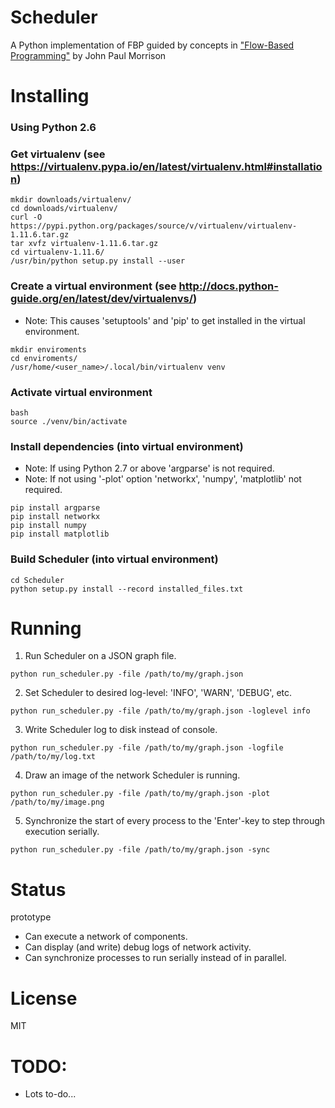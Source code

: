 Scheduler
======
A Python implementation of FBP guided by concepts in 
["Flow-Based Programming"](http://www.jpaulmorrison.com/fbp/1stedchaps.html) by John Paul Morrison

Installing
======
### Using Python 2.6

### Get virtualenv (see https://virtualenv.pypa.io/en/latest/virtualenv.html#installation)
```
mkdir downloads/virtualenv/
cd downloads/virtualenv/
curl -O https://pypi.python.org/packages/source/v/virtualenv/virtualenv-1.11.6.tar.gz
tar xvfz virtualenv-1.11.6.tar.gz
cd virtualenv-1.11.6/
/usr/bin/python setup.py install --user
```
### Create a virtual environment (see http://docs.python-guide.org/en/latest/dev/virtualenvs/)
* Note: This causes 'setuptools' and 'pip' to get installed in the virtual environment.
```
mkdir enviroments
cd enviroments/
/usr/home/<user_name>/.local/bin/virtualenv venv
```
### Activate virtual environment
```
bash
source ./venv/bin/activate
```
### Install dependencies (into virtual environment)
* Note: If using Python 2.7 or above 'argparse' is not required.
* Note: If not using '-plot' option 'networkx', 'numpy', 'matplotlib' not required.
```
pip install argparse
pip install networkx
pip install numpy
pip install matplotlib
```
### Build Scheduler (into virtual environment)
```
cd Scheduler
python setup.py install --record installed_files.txt
```

Running
======
1. Run Scheduler on a JSON graph file.
```
python run_scheduler.py -file /path/to/my/graph.json
```
2. Set Scheduler to desired log-level: 'INFO', 'WARN', 'DEBUG', etc.
```
python run_scheduler.py -file /path/to/my/graph.json -loglevel info
```
3. Write Scheduler log to disk instead of console.
```
python run_scheduler.py -file /path/to/my/graph.json -logfile /path/to/my/log.txt
```
4. Draw an image of the network Scheduler is running.
```
python run_scheduler.py -file /path/to/my/graph.json -plot /path/to/my/image.png
```
5. Synchronize the start of every process to the 'Enter'-key to step through execution serially.
```
python run_scheduler.py -file /path/to/my/graph.json -sync
```

Status
=======
prototype

* Can execute a network of components.
* Can display (and write) debug logs of network activity.
* Can synchronize processes to run serially instead of in parallel. 

License
=======
MIT


TODO:
======
* Lots to-do...

